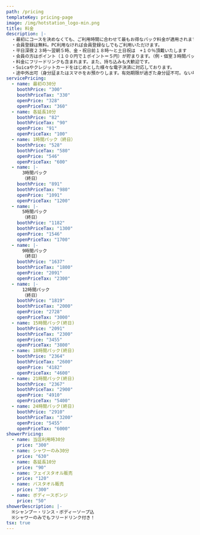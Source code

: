 ```yaml
---
path: /pricing
templateKey: pricing-page
image: /img/hotstation_logo-min.png
title: 料金
description: |-
  ・最初にコースを決めなくても、ご利用時間に合わせて最もお得なパック料金が適用されます！！
  ・会員登録は無料。PC利用なければ会員登録なしでもご利用いただけます。
  ・平日深夜２３時～翌朝５時、金・祝日前１８時～と土日祝は　+１０％頂戴いたします
  ・会員の方はポイント（１００円で１ポイント＝５円）が貯まります。（例・個室３時間パックで６０円分！個室１２時間パックで１５０円分！スゴイ・・！）
  ・料金にフリードリンクも含まれます。また、持ち込みも大歓迎です。
  ・Suicaやクレジットカードをはじめとした様々な電子決済に対応しております。
  ・途中外出可（身分証またはスマホをお預かりします。有効期限が過ぎた身分証不可。ない場合は一旦清算になります。）
servicePricing:
  - name: 最初の30分
    boothPrice: "300"
    boothPriceTax: "330"
    openPrice: "328"
    openPriceTax: "360"
  - name: 各延長10分
    boothPrice: "82"
    boothPriceTax: "90"
    openPrice: "91"
    openPriceTax: "100"
  - name: 1時間パック（終日）
    boothPrice: "528"
    boothPriceTax: "580"
    openPrice: "546"
    openPriceTax: "600"
  - name: |-
      3時間パック
      （終日）
    boothPrice: "891"
    boothPriceTax: "980"
    openPrice: "1091"
    openPriceTax: "1200"
  - name: |-
      5時間パック
      （終日）
    boothPrice: "1182"
    boothPriceTax: "1300"
    openPrice: "1546"
    openPriceTax: "1700"
  - name: |-
      9時間パック
      （終日）
    boothPrice: "1637"
    boothPriceTax: "1800"
    openPrice: "2091"
    openPriceTax: "2300"
  - name: |-
      12時間パック
      （終日）
    boothPrice: "1819"
    boothPriceTax: "2000"
    openPrice: "2728"
    openPriceTax: "3000"
  - name: 15時間パック(終日)
    boothPrice: "2091"
    boothPriceTax: "2300"
    openPrice: "3455"
    openPriceTax: "3800"
  - name: 18時間パック(終日)
    boothPrice: "2364"
    boothPriceTax: "2600"
    openPrice: "4182"
    openPriceTax: "4600"
  - name: 21時間パック(終日)
    boothPrice: "2367"
    boothPriceTax: "2900"
    openPrice: "4910"
    openPriceTax: "5400"
  - name: 24時間パック(終日)
    boothPrice: "2910"
    boothPriceTax: "3200"
    openPrice: "5455"
    openPriceTax: "6000"
showerPricing:
  - name: 当店利用時30分
    price: "300"
  - name: シャワーのみ30分
    price: "630"
  - name: 各延長10分
    price: "90"
  - name: フェイスタオル販売
    price: "120"
  - name: バスタオル販売
    price: "300"
  - name: ボディースポンジ
    price: "50"
showerDescription: |-
  ※シャンプー・リンス・ボディーソープ込
  ※シャワーのみでもフリードリンク付き！
tsx: true
---
```


